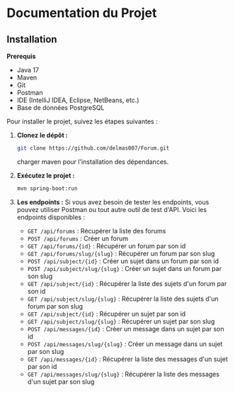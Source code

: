 # Documentation du Projet

## Installation

**Prerequis**
- Java 17
- Maven
- Git
- Postman
- IDE (IntelliJ IDEA, Eclipse, NetBeans, etc.)
- Base de données PostgreSQL


Pour installer le projet, suivez les étapes suivantes :

1. **Clonez le dépôt :**
   ```bash
   git clone https://github.com/delmas007/Forum.git
    ```
   charger maven pour l'installation des dépendances.

2. **Exécutez le projet :**
   ```bash
   mvn spring-boot:run
   ```
3. **Les endpoints :**
Si vous avez besoin de tester les endpoints, vous pouvez utiliser Postman ou tout autre outil de test d'API. Voici les endpoints disponibles :
    - `GET /api/forums` : Récupérer la liste des forums
    - `POST /api/forums` : Créer un forum
    - `GET /api/forums/{id}` : Récupérer un forum par son id
    - `GET /api/forums/slug/{slug}` : Récupérer un forum par son slug
    - `POST /api/subject/{id}` : Créer un sujet dans un forum par son id
    - `POST /api/subject/slug/{slug}` : Créer un sujet dans un forum par son slug
    - `GET /api/subject/{id}` : Récupérer la liste des sujets d'un forum par son id
    - `GET /api/subject/slug/{slug}` : Récupérer la liste des sujets d'un forum par son slug
    - `GET /api/subject/{id}` : Récupérer un sujet par son id
    - `GET /api/subject/slug/{slug}` : Récupérer un sujet par son slug
    - `POST /api/messages/{id}` : Créer un message dans un sujet par son id
    - `POST /api/messages/slug/{slug}` : Créer un message dans un sujet par son slug
    - `GET /api/messages/{id}` : Récupérer la liste des messages d'un sujet par son id
    - `GET /api/messages/slug/{slug}` : Récupérer la liste des messages d'un sujet par son slug